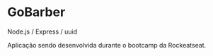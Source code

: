 # GoBarber
Node.js / Express / uuid

Aplicação sendo desenvolvida durante o bootcamp da Rockeatseat.

